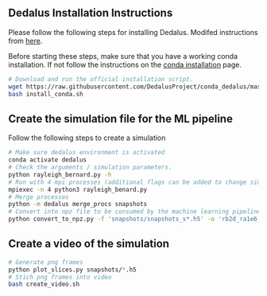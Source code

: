 ## Dedalus Installation Instructions
Please follow the following steps for installing Dedalus. Modifed instructions from [here](https://dedalus-project.readthedocs.io/en/latest/installation.html).

Before starting these steps, make sure that you have a working conda installation. If not follow the instructions on the [conda installation](https://docs.conda.io/projects/conda/en/latest/user-guide/install/) page.
```bash
# Download and run the official installation script.
wget https://raw.githubusercontent.com/DedalusProject/conda_dedalus/master/install_conda.sh
bash install_conda.sh
```

## Create the simulation file for the ML pipeline
Follow the following steps to create a simulation
```bash
# Make sure dedalus environment is activated
conda activate dedalus
# Check the arguments / simulation parameters.
python rayleigh_bernard.py -h
# Run with 4 mpi processes (additional flags can be added to change simulation params.)
mpiexec -n 4 python3 rayleigh_benard.py
# Merge processes
python -m dedalus merge_procs snapshots
# Convert into npz file to be consumed by the machine learning pipeline
python convert_to_npz.py -f 'snapshots/snapshots_s*.h5' -o 'rb2d_ra1e6_s42.npz'
```

## Create a video of the simulation
```bash
# Generate png frames
python plot_slices.py snapshots/*.h5
# Stich png frames into video
bash create_video.sh
```

